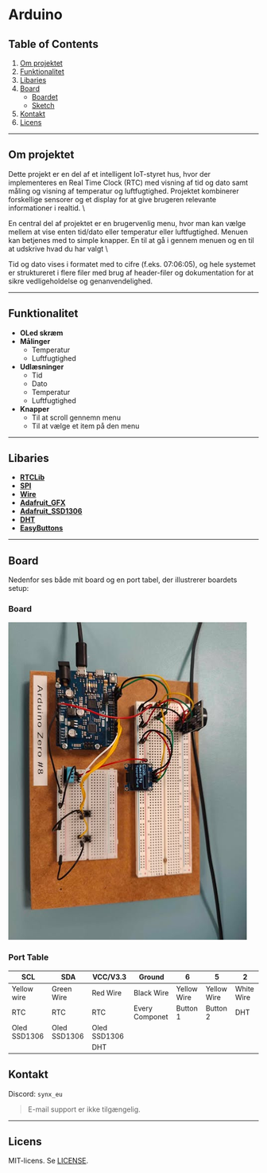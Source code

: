 
# Arduino

## Table of Contents
1. [Om projektet](#om-projektet)
2. [Funktionalitet](#funktionalitet)
3. [Libaries](#libaries)
4. [Board](#database)
   - [Boardet](#er-diagram)
   - [Sketch](#sketch)
8. [Kontakt](#kontakt)
10. [Licens](#licens)

---

## Om projektet

Dette projekt er en del af et intelligent IoT-styret hus, hvor der implementeres en Real Time Clock (RTC) med visning af tid og dato samt måling og visning af temperatur og luftfugtighed. Projektet kombinerer forskellige sensorer og et display for at give brugeren relevante informationer i realtid. \\

En central del af projektet er en brugervenlig menu, hvor man kan vælge mellem at vise enten tid/dato eller temperatur eller luftfugtighed. Menuen kan betjenes med to simple knapper. En til at gå i gennem menuen og en til at udskrive hvad du har valgt \\

Tid og dato vises i formatet med to cifre (f.eks. 07:06:05), og hele systemet er struktureret i flere filer med brug af header-filer og dokumentation for at sikre vedligeholdelse og genanvendelighed.

---

## Funktionalitet

- **OLed skræm**
- **Målinger**
    - Temperatur
    - Luftfugtighed
- **Udlæsninger**
    - Tid
    - Dato
    - Temperatur
    - Luftfugtighed
- **Knapper**
    - Til at scroll gennemn menu
    - Til at vælge et item på den menu

---

## Libaries

- [**RTCLib**](https://docs.arduino.cc/libraries/rtclib/#Compatibility)
- [**SPI**](https://docs.arduino.cc/learn/communication/spi/)
- [**Wire**](https://docs.arduino.cc/language-reference/en/functions/communication/wire/)
- [**Adafruit_GFX**](https://docs.arduino.cc/libraries/adafruit-gfx-library/)
- [**Adafruit_SSD1306**](https://docs.arduino.cc/libraries/adafruit-ssd1306/)
- [**DHT**](https://projecthub.arduino.cc/arcaegecengiz/using-dht11-12f621)
- [**EasyButtons**](https://docs.arduino.cc/libraries/easybutton/)

---

## Board

Nedenfor ses både mit board og en port tabel, der illustrerer boardets setup:

### Board

![Board](Board.jpg)

### Port Table

|    SCL     |    SDA     |VCC/V3.3    |    Ground    |      6    |      5    |      2    |
|------------|------------|------------|--------------|-----------|-----------|-----------|
|Yellow wire |Green Wire  |Red Wire    |Black Wire    |Yellow Wire|Yellow Wire|White Wire |
|    RTC     |RTC         |     RTC    |Every Componet| Button 1  |Button 2   | DHT       |
|Oled SSD1306|Oled SSD1306|Oled SSD1306|              |           |           |           |
|            |            |     DHT    |              |           |           |           |

## Kontakt

Discord: `synx_eu`
> E-mail support er ikke tilgængelig.

---

## Licens

MIT-licens. Se [LICENSE](LICENSE).
